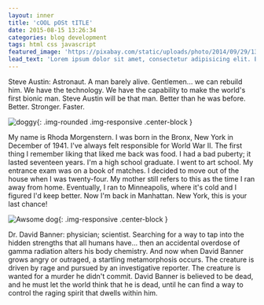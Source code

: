 ```yaml
---
layout: inner
title: 'cOOL pOSt tITLE'
date: 2015-08-15 13:26:34
categories: blog development
tags: html css javascript
featured_image: 'https://pixabay.com/static/uploads/photo/2014/09/29/13/33/cool-figure-466114_960_720.jpg'
lead_text: 'Lorem ipsum dolor sit amet, consectetur adipisicing elit. Expedita maiores quisquam id sunt, a architecto molestias velit, distinctio quidem non, nostrum provident quibusdam enim. Neque ipsam temporibus commodi facere minima.'
---
```


Steve Austin: Astronaut. A man barely alive. Gentlemen... we can rebuild him. We have the technology. We have the capability to make the world's first bionic man. Steve Austin will be that man. Better than he was before. Better. Stronger. Faster.

![doggy](https://www.purina.com/media/629192/seo-article-14-list-grid.jpg/372/299/center/middle){: .img-rounded .img-responsive .center-block }

My name is Rhoda Morgenstern. I was born in the Bronx, New York in December of 1941. I've always felt responsible for World War II. The first thing I remember liking that liked me back was food. I had a bad puberty; it lasted seventeen years. I'm a high school graduate. I went to art school. My entrance exam was on a book of matches. I decided to move out of the house when I was twenty-four. My mother still refers to this as the time I ran away from home. Eventually, I ran to Minneapolis, where it's cold and I figured I'd keep better. Now I'm back in Manhattan. New York, this is your last chance!

![Awsome dog](http://www.franklincountydogs.com/adopt/assets/images/adoptable-size.jpg "Doggy Disco"){: .img-responsive .center-block }

 Dr. David Banner: physician; scientist. Searching for a way to tap into the hidden strengths that all humans have... then an accidental overdose of gamma radiation alters his body chemistry. And now when David Banner grows angry or outraged, a startling metamorphosis occurs. The creature is driven by rage and pursued by an investigative reporter. The creature is wanted for a murder he didn't commit. David Banner is believed to be dead, and he must let the world think that he is dead, until he can find a way to control the raging spirit that dwells within him.

